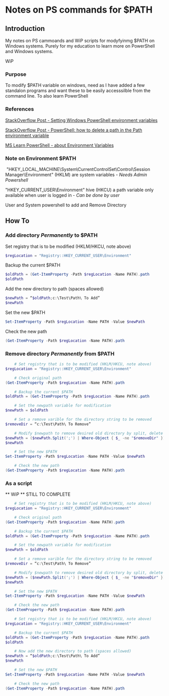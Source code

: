 # Notes on PS commands for $PATH

## Introduction
My notes on PS cammoands and WiP scripts for modyfyinmg $PATH on Windows systems.
Purely for my education to learn more on PowerShell and Windows systems.

WiP

### Purpose
To modify $PATH variable on windows, need as I have added a few standalon programs and want these to be easily accesssilble from the command line.
To also learn PowerShell

### References
[StackOverflow Post - Setting Windows PowerShell environment variables](https://stackoverflow.com/questions/714877/setting-windows-powershell-environment-variables)

[StackOverflow Post - PowerShell: how to delete a path in the Path environment variable](https://stackoverflow.com/questions/39010405/powershell-how-to-delete-a-path-in-the-path-environment-variable)

[MS Learn PowerShell - about Environment Variables](https://learn.microsoft.com/en-us/powershell/module/microsoft.powershell.core/about/about_environment_variables?view=powershell-5.1)

### Note on Environment $PATH

 "HKEY_LOCAL_MACHINE\\System\\CurrentControlSet\\Control\\Session Manager\\Environment" (HKLM) are system variables - *Needs Admin Powershell*
	 
	 
"HKEY_CURRENT_USER\\Environment" hive (HKCU) a path variable only available when user is logged in - *Can be done by user*
	 
	 
User and System powershell to add and Remove Directory

## How To

### Add directory *Permanently* to $PATH
Set registry that is to be modified (HKLM/HKCU, note above)
```powershell
$regLocation = "Registry::HKEY_CURRENT_USER\Environment"
```
Backup the current $PATH
```powershell
$oldPath = (Get-ItemProperty -Path $regLocation -Name PATH).path
$oldPath
```
Add the new directory to path (spaces allowed)
```powershell
$newPath = “$oldPath;c:\Test\Path\ To Add”
$newPath
```
Set the new $PATH
```powershell
Set-ItemProperty -Path $regLocation -Name PATH -Value $newPath
```
Check the new path
```powershell
(Get-ItemProperty -Path $regLocation -Name PATH).path
```


### Remove directory *Permanently* from $PATH
```powershell
	# Set registry that is to be modified (HKLM/HKCU, note above)
$regLocation = "Registry::HKEY_CURRENT_USER\Environment"

	# Check original path
(Get-ItemProperty -Path $regLocation -Name PATH).path

	# Backup the current $PATH
$oldPath = (Get-ItemProperty -Path $regLocation -Name PATH).path

	# Set the newpath variable for modification
$newPath = $oldPath

	# Set a remove varible for the directory string to be removed
$removeDir = “c:\Test\Path\ To Remove”

	# Modify $newpath to remove desired old directory by split, delete and join on the ';' seperator, check changes
$newPath = ($newPath.Split(';') | Where-Object { $_ -ne "$removeDir" }) -join ';'
$newPath

	# Set the new $PATH
Set-ItemProperty -Path $regLocation -Name PATH -Value $newPath

	# Check the new path
(Get-ItemProperty -Path $regLocation -Name PATH).path
```

### As a script
** WiP **
STILL TO COMPLETE

```powershell
	# Set registry that is to be modified (HKLM/HKCU, note above)
$regLocation = "Registry::HKEY_CURRENT_USER\Environment"

	# Check original path
(Get-ItemProperty -Path $regLocation -Name PATH).path

	# Backup the current $PATH
$oldPath = (Get-ItemProperty -Path $regLocation -Name PATH).path

	# Set the newpath variable for modification
$newPath = $oldPath

	# Set a remove varible for the directory string to be removed
$removeDir = “c:\Test\Path\ To Remove”

	# Modify $newpath to remove desired old directory by split, delete and join on the ';' seperator, check changes
$newPath = ($newPath.Split(';') | Where-Object { $_ -ne "$removeDir" }) -join ';'
$newPath

	# Set the new $PATH
Set-ItemProperty -Path $regLocation -Name PATH -Value $newPath

	# Check the new path
(Get-ItemProperty -Path $regLocation -Name PATH).path

	# Set registry that is to be modified (HKLM/HKCU, note above)
$regLocation = "Registry::HKEY_CURRENT_USER\Environment"

	# Backup the current $PATH
$oldPath = (Get-ItemProperty -Path $regLocation -Name PATH).path
$oldPath

	# Now add the new directory to path (spaces allowed)
$newPath = “$oldPath;c:\Test\Path\ To Add”
$newPath

	# Set the new $PATH
Set-ItemProperty -Path $regLocation -Name PATH -Value $newPath

	# Check the new path
(Get-ItemProperty -Path $regLocation -Name PATH).path
```
